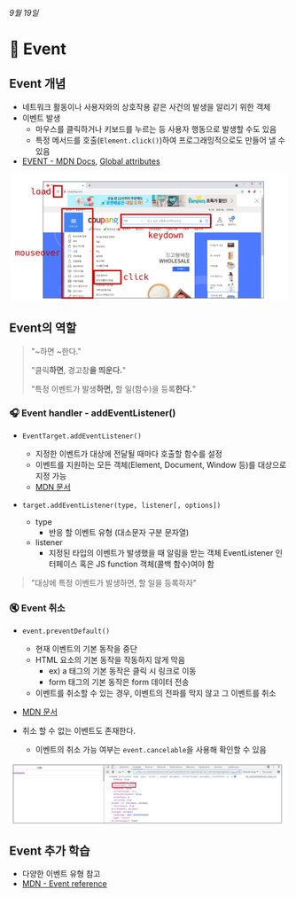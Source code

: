 ###### 9월 19일

# 🎉 Event

## Event 개념

- 네트워크 활동이나 사용자와의 상호작용 같은 사건의 발생을 알리기 위한 객체
- 이벤트 발생
  - 마우스를 클릭하거나 키보드를 누르는 등 사용자 행동으로 발생할 수도 있음
  - 특정 메서드를 호출(`Element.click()`)하여 프로그래밍적으로도 만들어 낼 수 있음
- [EVENT - MDN Docs](https://developer.mozilla.org/en-US/docs/Web/API/Event), [Global attributes](https://developer.mozilla.org/en-US/docs/Web/HTML/Global_attributes)

![image-20220919134900004](README.assets/image-20220919134900004.png)



## Event의 역할

> "~하면 ~한다."
>
> "클릭**하면**, 경고창**을 띄운다.**"
>
> "특정 이벤트가 발생**하면,** 할 일(함수)을 등록**한다.**"



### 🎧 Event handler - addEventListener()

- `EventTarget.addEventListener()`
  - 지정한 이벤트가 대상에 전달될 때마다 호출할 함수를 설정
  - 이벤트를 지원하는 모든 객체(Element, Document, Window 등)를 대상으로 지정 가능
  - [MDN 문서](https://developer.mozilla.org/ko/docs/Web/API/EventTarget/addEventListener)

- `target.addEventListener(type, listener[, options])`
  - type
    - 반응 할 이벤트 유형 (대소문자 구분 문자열)
  - listener
    - 지정된 타입의 이벤트가 발생했을 때 알림을 받는 객체 EventListener 인터페이스 혹은 JS function 객체(콜백 함수)여야 함

> "대상에 특정 이벤트가 발생하면, 할 일을 등록하자"



### 🔇 Event 취소

- `event.preventDefault()`
  - 현재 이벤트의 기본 동작을 중단
  - HTML 요소의 기본 동작을 작동하지 않게 막음
    - ex) a 태그의 기본 동작은 클릭 시 링크로 이동
    - form 태그의 기본 동작은 form 데이터 전송
  - 이벤트를 취소할 수 있는 경우, 이벤트의 전파를 막지 않고 그 이벤트를 취소
- [MDN 문서](https://developer.mozilla.org/ko/docs/Web/API/Event/preventDefault)

- 취소 할 수 없는 이벤트도 존재한다.
  - 이벤트의 취소 가능 여부는 `event.cancelable`을 사용해 확인할 수 있음

![image-20220919164510557](README.assets/image-20220919164510557.png)



## Event 추가 학습

- 다양한 이벤트 유형 참고
- [MDN - Event reference](https://developer.mozilla.org/en-US/docs/Web/Events)

